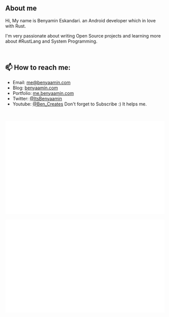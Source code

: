 ## About me
Hi, My name is Benyamin Eskandari. an Android developer which in love with Rust.

I'm very passionate about writing Open Source projects and learning more about #RustLang and System Programming.

<br/>

## 📫 How to reach me:
- Email: me@benyaamin.com
- Blog: [benyaamin.com](https://benyaamin.com)
- Portfolio: [me.benyaamin.com](https://me.benyaamin.com)
- Twitter: [@ItsBenyaamin](https://x.com/ItsBenyaamin)
- Youtube: [@Ben_Creates](https://youtube.com/@ben_Creates?sub_confirmation=1) Don't forget to Subscribe :) It helps me.
<br/>

![](https://raw.githubusercontent.com/ItsBenyaamin/MyStats/master/generated/overview.svg#gh-dark-mode-only)

![](https://raw.githubusercontent.com/ItsBenyaamin/MyStats/master/generated/languages.svg)
